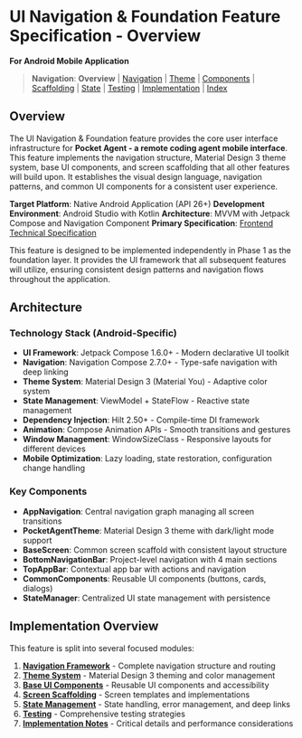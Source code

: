 # UI Navigation & Foundation Feature Specification - Overview
**For Android Mobile Application**

> **Navigation**: **Overview** | [Navigation](./ui-navigation-navigation.feat.md) | [Theme](./ui-navigation-theme.feat.md) | [Components](./ui-navigation-components.feat.md) | [Scaffolding](./ui-navigation-scaffolding.feat.md) | [State](./ui-navigation-state.feat.md) | [Testing](./ui-navigation-testing.feat.md) | [Implementation](./ui-navigation-implementation.feat.md) | [Index](./ui-navigation-index.md)

## Overview

The UI Navigation & Foundation feature provides the core user interface infrastructure for **Pocket Agent - a remote coding agent mobile interface**. This feature implements the navigation structure, Material Design 3 theme system, base UI components, and screen scaffolding that all other features will build upon. It establishes the visual design language, navigation patterns, and common UI components for a consistent user experience.

**Target Platform**: Native Android Application (API 26+)
**Development Environment**: Android Studio with Kotlin
**Architecture**: MVVM with Jetpack Compose and Navigation Component
**Primary Specification**: [Frontend Technical Specification](../frontend.spec.md#uiux-design-system)

This feature is designed to be implemented independently in Phase 1 as the foundation layer. It provides the UI framework that all subsequent features will utilize, ensuring consistent design patterns and navigation flows throughout the application.

## Architecture

### Technology Stack (Android-Specific)

- **UI Framework**: Jetpack Compose 1.6.0+ - Modern declarative UI toolkit
- **Navigation**: Navigation Compose 2.7.0+ - Type-safe navigation with deep linking
- **Theme System**: Material Design 3 (Material You) - Adaptive color system
- **State Management**: ViewModel + StateFlow - Reactive state management
- **Dependency Injection**: Hilt 2.50+ - Compile-time DI framework
- **Animation**: Compose Animation APIs - Smooth transitions and gestures
- **Window Management**: WindowSizeClass - Responsive layouts for different devices
- **Mobile Optimization**: Lazy loading, state restoration, configuration change handling

### Key Components

- **AppNavigation**: Central navigation graph managing all screen transitions
- **PocketAgentTheme**: Material Design 3 theme with dark/light mode support
- **BaseScreen**: Common screen scaffold with consistent layout structure
- **BottomNavigationBar**: Project-level navigation with 4 main sections
- **TopAppBar**: Contextual app bar with actions and navigation
- **CommonComponents**: Reusable UI components (buttons, cards, dialogs)
- **StateManager**: Centralized UI state management with persistence

## Implementation Overview

This feature is split into several focused modules:

1. **[Navigation Framework](./ui-navigation-navigation.feat.md)** - Complete navigation structure and routing
2. **[Theme System](./ui-navigation-theme.feat.md)** - Material Design 3 theming and color management
3. **[Base UI Components](./ui-navigation-components.feat.md)** - Reusable UI components and accessibility
4. **[Screen Scaffolding](./ui-navigation-scaffolding.feat.md)** - Screen templates and implementations
5. **[State Management](./ui-navigation-state.feat.md)** - State handling, error management, and deep links
6. **[Testing](./ui-navigation-testing.feat.md)** - Comprehensive testing strategies
7. **[Implementation Notes](./ui-navigation-implementation.feat.md)** - Critical details and performance considerations